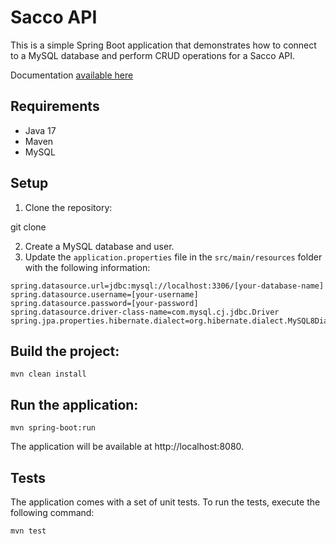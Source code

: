 # Sacco API

This is a simple Spring Boot application that demonstrates how to connect to a MySQL database and perform CRUD operations for a Sacco API.

Documentation
[available here](https://sacco-api-ke-d1c5f5244329.herokuapp.com/swagger-ui/index.html)


## Requirements

- Java 17
- Maven
- MySQL

## Setup

1. Clone the repository:

git clone <repo url>

2. Create a MySQL database and user.
3. Update the `application.properties` file in the `src/main/resources` folder with the following information:

```properties
spring.datasource.url=jdbc:mysql://localhost:3306/[your-database-name]
spring.datasource.username=[your-username]
spring.datasource.password=[your-password]
spring.datasource.driver-class-name=com.mysql.cj.jdbc.Driver
spring.jpa.properties.hibernate.dialect=org.hibernate.dialect.MySQL8Dialect
```

## Build the project:

`mvn clean install`

## Run the application:

`mvn spring-boot:run`

The application will be available at http://localhost:8080.

## Tests

The application comes with a set of unit tests. To run the tests, execute the following command:


`mvn test`

